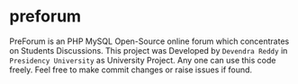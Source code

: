 # preforum
PreForum is an PHP MySQL Open-Source online forum which concentrates on Students Discussions.
This project was Developed by `Devendra Reddy` in `Presidency University` as University Project.
Any one can use this code freely. 
Feel free to make commit changes or raise issues if found.
